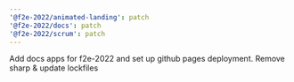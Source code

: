 ```yaml
---
'@f2e-2022/animated-landing': patch
'@f2e-2022/docs': patch
'@f2e-2022/scrum': patch
---
```


Add docs apps for f2e-2022 and set up github pages deployment. Remove sharp & update lockfiles
